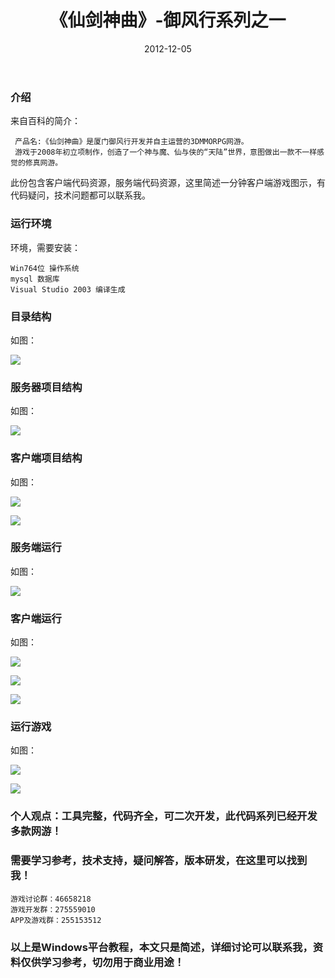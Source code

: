 ﻿---
layout: post
title:  《仙剑神曲》-御风行系列之一
date: 2012-12-05
tags: Windows工程代码 客户端网游
---


### 介绍


来自百科的简介：

	 产品名:《仙剑神曲》是厦门御风行开发并自主运营的3DMMORPG网游。
	 游戏于2008年初立项制作，创造了一个神与魔、仙与侠的“天陆”世界，意图做出一款不一样感觉的修真网游。


此份包含客户端代码资源，服务端代码资源，这里简述一分钟客户端游戏图示，有代码疑问，技术问题都可以联系我。


### 运行环境

环境，需要安装：

``` 
Win764位 操作系统
mysql 数据库
Visual Studio 2003 编译生成
``` 

### 目录结构

如图：

![](/images/posts/xjsq/xjsq-1.jpg)

### 服务器项目结构

如图：

![](/images/posts/xjsq/xjsq-2.jpg)

### 客户端项目结构

如图：

![](/images/posts/xjsq/xjsq-3.jpg)

![](/images/posts/xjsq/xjsq-4.jpg)

### 服务端运行

如图：

![](/images/posts/xjsq/xjsq-5.jpg)

### 客户端运行

如图：

![](/images/posts/xjsq/xjsq-6.jpg)

![](/images/posts/xjsq/xjsq-7.jpg)

![](/images/posts/xjsq/xjsq-8.jpg)

### 运行游戏

如图：

![](/images/posts/xjsq/xjsq-9.jpg)

![](/images/posts/xjsq/xjsq-10.jpg)


### 个人观点：工具完整，代码齐全，可二次开发，此代码系列已经开发多款网游！

### 需要学习参考，技术支持，疑问解答，版本研发，在这里可以找到我！

``` 
游戏讨论群：46658218
游戏开发群：275559010
APP及游戏群：255153512
``` 

### 以上是Windows平台教程，本文只是简述，详细讨论可以联系我，资料仅供学习参考，切勿用于商业用途！